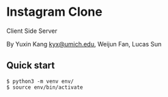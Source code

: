Instagram Clone 
===========================
Client Side Server

By Yuxin Kang <kyx@umich.edu>, Weijun Fan, Lucas Sun

## Quick start
```console
$ python3 -m venv env/
$ source env/bin/activate
```